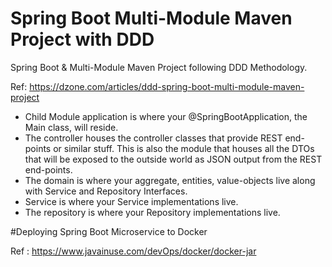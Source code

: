 # Spring Boot Multi-Module Maven Project with DDD
Spring Boot &amp; Multi-Module Maven Project following DDD Methodology.

Ref: https://dzone.com/articles/ddd-spring-boot-multi-module-maven-project

- Child Module application is where your @SpringBootApplication, the Main class, will reside.
- The controller houses the controller classes that provide REST end-points or similar stuff. This is also the module that houses all the DTOs that will be exposed to the outside world as JSON output from the REST end-points.
- The domain is where your aggregate, entities, value-objects live along with Service and Repository Interfaces.
- Service is where your Service implementations live.
- The repository is where your Repository implementations live.

#Deploying Spring Boot Microservice to Docker

Ref : https://www.javainuse.com/devOps/docker/docker-jar

